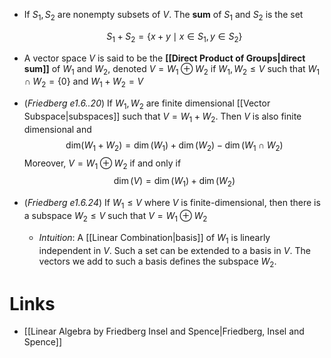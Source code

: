 * If $S_1,S_2$ are nonempty subsets of $V$. The **sum** of $S_1$ and $S_2$ is the set
  
  $$
  S_1 + S_2 = \{x+y \mid x\in S_1, y\in S_2 \}
  $$
* A vector space $V$ is said to be the **[[Direct Product of Groups|direct sum]]** of $W_1$ and $W_2$, denoted $V=W_1\oplus W_2$ if $W_1,W_2\le V$ such that $W_1\cap W_2 = \{0\}$ and $W_1 + W_2 = V$
* (*Friedberg e1.6..20*) If $W_1, W_2$ are finite dimensional [[Vector Subspace|subspaces]] such that $V=W_1+W_2$. Then $V$ is also finite dimensional and
  $$
  \text{dim}(W_1+W_2) = \dim(W_1) + \dim(W_2) - \dim(W_1\cap W_2)
  $$
  Moreover, $V=W_1\oplus W_2$ if and only if
  $$
  \dim(V) = \dim(W_1) + \dim(W_2)
  $$
* (*Friedberg e1.6.24*) If $W_1\le V$ where $V$ is finite-dimensional, then there is a subspace $W_2\le V$ such that $V=W_1\oplus W_2$ 
	* *Intuition*: A [[Linear Combination|basis]] of $W_1$ is linearly independent in $V$. Such a set can be extended to a basis in $V$. The vectors we add to such a basis defines the subspace $W_2$.

# Links
* [[Linear Algebra by Friedberg Insel and Spence|Friedberg, Insel and Spence]]